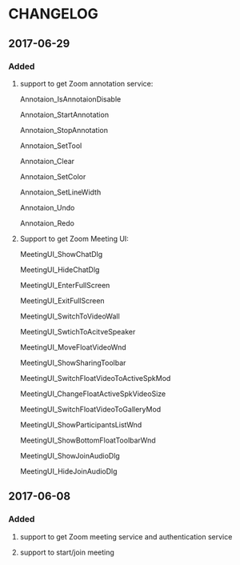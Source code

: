 # CHANGELOG

## 2017-06-29

### Added

1. support to get Zoom annotation service:

   Annotaion_IsAnnotaionDisable

   Annotaion_StartAnnotation
   
   Annotaion_StopAnnotation
   
   Annotaion_SetTool
   
   Annotaion_Clear
   
   Annotaion_SetColor
   
   Annotaion_SetLineWidth
   
   Annotaion_Undo
   
   Annotaion_Redo
   

2. Support to get Zoom Meeting UI:

   MeetingUI_ShowChatDlg
   
   MeetingUI_HideChatDlg
   
   MeetingUI_EnterFullScreen
   
   MeetingUI_ExitFullScreen
   
   MeetingUI_SwitchToVideoWall
   
   MeetingUI_SwtichToAcitveSpeaker
   
   MeetingUI_MoveFloatVideoWnd
   
   MeetingUI_ShowSharingToolbar
   
   MeetingUI_SwitchFloatVideoToActiveSpkMod
   
   MeetingUI_ChangeFloatActiveSpkVideoSize
   
   MeetingUI_SwitchFloatVideoToGalleryMod
   
   MeetingUI_ShowParticipantsListWnd
   
   MeetingUI_ShowBottomFloatToolbarWnd
   
   MeetingUI_ShowJoinAudioDlg
   
   MeetingUI_HideJoinAudioDlg
   

## 2017-06-08

### Added

1. support to get Zoom meeting service and authentication service

2. support to start/join meeting
